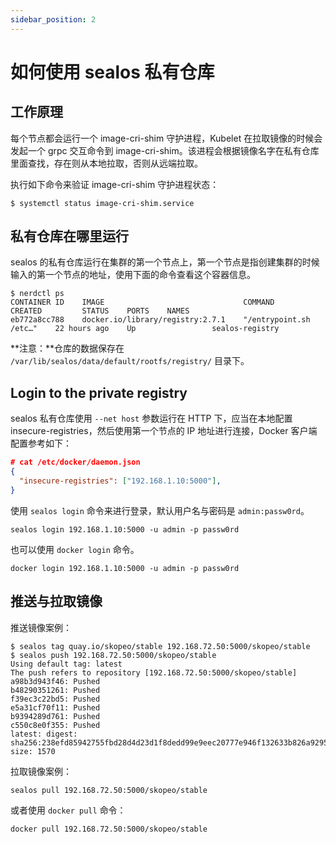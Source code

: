 ```yaml
---
sidebar_position: 2
---
```


# 如何使用 sealos 私有仓库

## 工作原理

每个节点都会运行一个 image-cri-shim 守护进程，Kubelet 在拉取镜像的时候会发起一个 grpc 交互命令到 image-cri-shim。该进程会根据镜像名字在私有仓库里面查找，存在则从本地拉取，否则从远端拉取。

执行如下命令来验证 image-cri-shim 守护进程状态：

```shell
$ systemctl status image-cri-shim.service 
```

## 私有仓库在哪里运行

sealos 的私有仓库运行在集群的第一个节点上，第一个节点是指创建集群的时候输入的第一个节点的地址，使用下面的命令查看这个容器信息。

```shell
$ nerdctl ps
CONTAINER ID    IMAGE                               COMMAND                   CREATED         STATUS    PORTS    NAMES
eb772a8cc788    docker.io/library/registry:2.7.1    "/entrypoint.sh /etc…"    22 hours ago    Up                 sealos-registry 
```

**注意：**仓库的数据保存在 `/var/lib/sealos/data/default/rootfs/registry/` 目录下。

## Login to the private registry

sealos 私有仓库使用 `--net host` 参数运行在 HTTP 下，应当在本地配置 insecure-registries，然后使用第一个节点的 IP 地址进行连接，Docker 客户端配置参考如下：

```json
# cat /etc/docker/daemon.json 
{
  "insecure-registries": ["192.168.1.10:5000"],
}
```

使用 `sealos login` 命令来进行登录，默认用户名与密码是 `admin:passw0rd`。

```shell
sealos login 192.168.1.10:5000 -u admin -p passw0rd
```

也可以使用 `docker login` 命令。

```shell
docker login 192.168.1.10:5000 -u admin -p passw0rd 
```

## 推送与拉取镜像

推送镜像案例：

```shell
$ sealos tag quay.io/skopeo/stable 192.168.72.50:5000/skopeo/stable
$ sealos push 192.168.72.50:5000/skopeo/stable
Using default tag: latest
The push refers to repository [192.168.72.50:5000/skopeo/stable]
a98b3d943f46: Pushed 
b48290351261: Pushed 
f39ec3c22bd5: Pushed 
e5a31cf70f11: Pushed 
b9394289d761: Pushed 
c550c8e0f355: Pushed 
latest: digest: sha256:238efd85942755fbd28d4d23d1f8dedd99e9eec20777e946f132633b826a9295 size: 1570
```

拉取镜像案例：

```shell
sealos pull 192.168.72.50:5000/skopeo/stable
```

或者使用 `docker pull` 命令：

```shell
docker pull 192.168.72.50:5000/skopeo/stable
```
